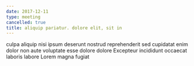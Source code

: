 ```yaml
---
date: 2017-12-11
type: meeting
cancelled: true
title: aliquip pariatur. dolore elit, sit in
---
```

culpa aliquip nisi ipsum deserunt nostrud reprehenderit sed cupidatat enim dolor non aute voluptate esse dolore dolore Excepteur incididunt occaecat laboris labore Lorem magna fugiat